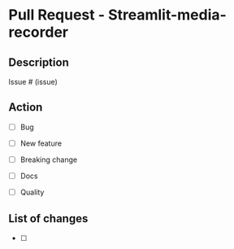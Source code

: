 # Pull Request - Streamlit-media-recorder

## Description



Issue # (issue)

## Action

- [ ] Bug
- [ ] New feature
- [ ] Breaking change
- [ ] Docs
- [ ] Quality


## List of changes

- [ ] 
